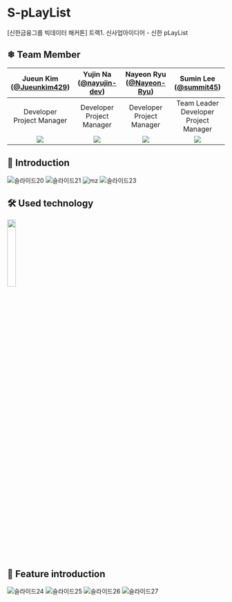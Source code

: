 # S-pLayList
[신한금융그룹 빅데이터 해커톤] 트랙1. 신사업아이디어 - 신한 pLayList

<!--
## 🏆 
<br></br>
-->

## ❄ Team Member 
|Jueun Kim<br/>([@Jueunkim429](https://github.com/Jueunkim429))|Yujin Na<br/>([@nayujin-dev](https://github.com/nayujin-dev))|Nayeon Ryu<br/>([@Nayeon-Ryu](https://github.com/Nayeon-Ryu))|Sumin Lee<br/>([@summit45](https://github.com/summit45))|
|:----------:|:----------:|:----------:|:----------:|
|Developer<br/>Project Manager|Developer<br/>Project Manager|Developer<br/>Project Manager|Team Leader<br/>Developer<br/>Project Manager|
|![](https://github.com/Jueunkim429.png)|![](https://github.com/nayujin-dev.png)|![](https://github.com/Nayeon-Ryu.png)|![](https://github.com/summit45.png)|

## 🔮 Introduction
![슬라이드20](https://user-images.githubusercontent.com/92364973/194266383-41f39edb-d287-467d-b499-16207a65c680.PNG)
![슬라이드21](https://user-images.githubusercontent.com/92364973/194266397-61247227-8609-411c-926b-4176fa94a3a9.PNG)
![mz](https://user-images.githubusercontent.com/92364973/194274869-742f9a21-7e8a-4930-9cbc-076ea8b75444.png)
![슬라이드23](https://user-images.githubusercontent.com/92364973/194266414-93638f0d-d542-457a-8e57-d912c65cafe5.PNG)

## 🛠 Used technology
<img src="https://user-images.githubusercontent.com/92364973/194266808-235452c4-5a5c-42c4-a2e9-617140973f87.png" width="20%" >

## 🎵 Feature introduction
![슬라이드24](https://user-images.githubusercontent.com/92364973/194266130-d8d5167c-7c3f-4a20-a6d8-5189c5fc49e0.PNG)
![슬라이드25](https://user-images.githubusercontent.com/92364973/194266136-dfaac83e-85a6-4770-81fa-7c1e05952a05.PNG)
![슬라이드26](https://user-images.githubusercontent.com/92364973/194266146-265fa53f-e977-422b-a9ec-322ea469151b.PNG)
![슬라이드27](https://user-images.githubusercontent.com/92364973/194266151-38eaa1ec-d770-466a-9dc9-2a6f193b82b1.PNG)
